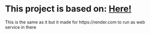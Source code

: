 <h1> This project is based on:
  <a href="https://github.com/DingoPham/Artwork-core.git "> Here! </a>
</h1>


<p> This is the same as it but it made for https://render.com to run as web service in there </p>
